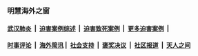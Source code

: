 
### 明慧海外之窗

####  [武汉肺炎](indexes/365.md?t=03231300) &nbsp;|&nbsp;  [迫害案例综述](indexes/328.md?t=03231300) &nbsp;|&nbsp; [迫害致死案例](indexes/277.md?t=03231300)  &nbsp;|&nbsp; [更多迫害案例](indexes/81.md?t=03231300)  &nbsp;|&nbsp; 
####  [时事评论](indexes/19.md?t=03231300) &nbsp;|&nbsp; [海外简讯](indexes/245.md?t=03231300)&nbsp;|&nbsp;  [社会支持](indexes/140.md?t=03231300) &nbsp;|&nbsp; [褒奖决议](indexes/282.md?t=03231300) &nbsp;|&nbsp; [社区报道](indexes/91.md?t=03231300)  &nbsp;|&nbsp; [天人之间](indexes/78.md?t=03231300) 

